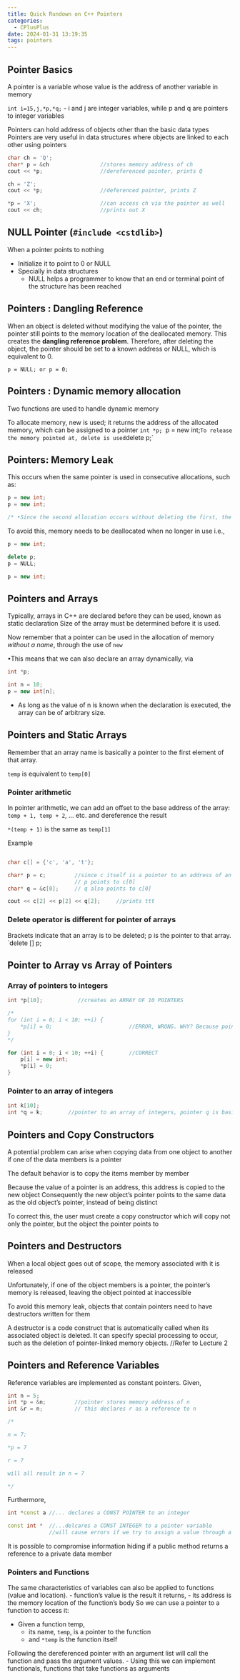 ```yaml
---
title: Quick Rundown on C++ Pointers
categories:
  - CPlusPlus
date: 2024-01-31 13:19:35
tags: pointers
---
```


## Pointer Basics

A pointer is a variable whose value is the address of another variable in memory

`int i=15,j,*p,*q;` - i and j are integer variables, while p and q are pointers to integer variables

Pointers can hold address of objects other than the basic data types
Pointers are very useful in data structures where objects are linked to each other using pointers

```C++
char ch = 'Q';
char* p = &ch                //stores memory address of ch
cout << *p;                  //dereferenced pointer, prints Q

ch = 'Z';
cout << *p;                  //deferenced pointer, prints Z

*p = 'X';                    //can access ch via the pointer as well
cout << ch;                  //prints out X
```

## NULL Pointer (`#include <cstdlib>`)

When a pointer points to nothing

- Initialize it to point to 0 or NULL
- Specially in data structures
  - NULL helps a programmer to know that an end or terminal point of the structure has been reached

## Pointers : Dangling Reference

When an object is deleted without modifying the value of the pointer, the pointer still points to the memory location of the deallocated memory. This creates the **dangling reference problem**. Therefore, after deleting the object, the pointer should be set to a known address or NULL, which is equivalent to 0.

`p = NULL; or p = 0;`

## Pointers : Dynamic memory allocation

Two functions are used to handle dynamic memory

To allocate memory, new is used; it returns the address of the allocated memory, which can be assigned to a pointer
`int *p;
`p = new int;`To release the memory pointed at, delete is used`delete p;`

## Pointers: Memory Leak

This occurs when the same pointer is used in consecutive allocations, such as:

```C++
p = new int;
p = new int;

/* •Since the second allocation occurs without deleting the first, the memory from the first allocation becomes inaccessible */
```

To avoid this, memory needs to be deallocated when no longer in use i.e.,

```C++
p = new int;

delete p;
p = NULL;

p = new int;
```

## Pointers and Arrays

Typically, arrays in C++ are declared before they can be used, known as static declaration
Size of the array must be determined before it is used.

Now remember that a pointer can be used in the allocation of memory _without a name_, through the use of `new`

•This means that we can also declare an array dynamically, via

```C++
int *p;

int n = 10;
p = new int[n];
```

- As long as the value of n is known when the declaration is executed, the array can be of arbitrary size.

## Pointers and Static Arrays

Remember that an array name is basically a pointer to the first element of that array.

`temp` is equivalent to `temp[0]`

### Pointer arithmetic

In pointer arithmetic, we can add an offset to the base address of the array:
`temp + 1, temp + 2`, … etc. and dereference the result

`*(temp + 1)` is the same as `temp[1]`

Example

```C++

char c[] = {'c', 'a', 't'};

char* p = c;         //since c itself is a pointer to an address of an array--this is valid.
                     // p points to c[0]
char* q = &c[0];     // q also points to c[0]

cout << c[2] << p[2] << q[2];     //prints ttt
```

### Delete operator is different for pointer of arrays

Brackets indicate that an array is to be deleted; p is the pointer to that array.
`delete [] p;

## Pointer to Array vs Array of Pointers

### Array of pointers to integers

```C++
int *p[10];           //creates an ARRAY OF 10 POINTERS

/*
for (int i = 0; i < 10; ++i) {
	*p[i] = 0;                        //ERROR, WRONG. WHY? Because pointers only hold address values. Not integers, etc.
}
*/

for (int i = 0; i < 10; ++i) {        //CORRECT
	p[i] = new int;
	*p[i] = 0;
}
```

### Pointer to an array of integers

```C++
int k[10];
int *q = k;        //pointer to an array of integers, pointer q is basically k[0] or k
```

## Pointers and Copy Constructors

A potential problem can arise when copying data from one object to another if one of the data members is a pointer

The default behavior is to copy the items member by member

Because the value of a pointer is an address, this address is copied to the new object
Consequently the new object’s pointer points to the same data as the old object’s pointer, instead of being distinct

To correct this, the user must create a copy constructor which will copy not only the pointer, but the object the pointer points to

## Pointers and Destructors

When a local object goes out of scope, the memory associated with it is released

Unfortunately, if one of the object members is a pointer, the pointer’s memory is released, leaving the object pointed at inaccessible

To avoid this memory leak, objects that contain pointers need to have destructors written for them

A destructor is a code construct that is automatically called when its associated object is deleted.
It can specify special processing to occur, such as the deletion of pointer-linked memory objects.
//Refer to Lecture 2

## Pointers and Reference Variables

Reference variables are implemented as constant pointers.
Given,

```C++
int n = 5;
int *p = &n;         //pointer stores memory address of n
int &r = n;          // this declares r as a reference to n

/*

n = 7;

*p = 7

r = 7

will all result in n = 7

*/
```

Furthermore,

```C++
int *const a //... declares a CONST POINTER to an integer

const int *  //...delcares a CONST INTEGER to a pointer variable
             //will cause errors if we try to assign a value through a dereferenced pointer

```

It is possible to compromise information hiding if a public method returns a reference to a private data member

### Pointers and Functions

The same characteristics of variables can also be applied to functions (value and location). - function’s value is the result it returns, - its address is the memory location of the function’s body
So we can use a pointer to a function to access it:

- Given a function temp,
  - its name, `temp`, is a pointer to the function
  - and `*temp` is the function itself

Following the dereferenced pointer with an argument list will call the function and pass the argument values. - Using this we can implement functionals, functions that take functions as arguments
